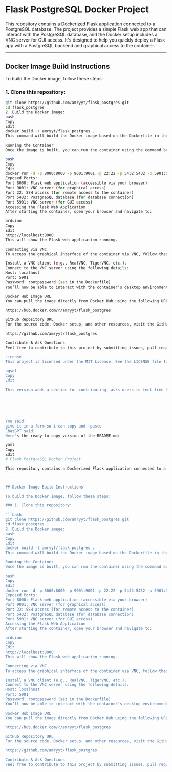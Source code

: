# Flask PostgreSQL Docker Project

This repository contains a Dockerized Flask application connected to a PostgreSQL database. The project provides a simple Flask web app that can interact with the PostgreSQL database, and the Docker setup includes a VNC server for GUI access. It's designed to help you quickly deploy a Flask app with a PostgreSQL backend and graphical access to the container.

---

## Docker Image Build Instructions

To build the Docker image, follow these steps:

### 1. Clone this repository:

```bash
git clone https://github.com/amryyt/flask_postgres.git
cd flask_postgres
2. Build the Docker image:
bash
Copy
Edit
docker build -t amryyt/flask_postgres .
This command will build the Docker image based on the Dockerfile in the repository.

Running the Container
Once the image is built, you can run the container using the command below. This will expose the required ports for your application and services.

bash
Copy
Edit
docker run -d -p 8000:8000 -p 9001:9001 -p 22:22 -p 5432:5432 -p 5901:5901 --name flask_container amryyt/flask_postgres
Exposed Ports:
Port 8000: Flask web application (accessible via your browser)
Port 9001: VNC server (for graphical access)
Port 22: SSH access (for remote access to the container)
Port 5432: PostgreSQL database (for database connection)
Port 5901: VNC server (for GUI access)
Accessing the Flask Web Application
After starting the container, open your browser and navigate to:

arduino
Copy
Edit
http://localhost:8000
This will show the Flask web application running.

Connecting via VNC
To access the graphical interface of the container via VNC, follow these steps:

Install a VNC client (e.g., RealVNC, TigerVNC, etc.).
Connect to the VNC server using the following details:
Host: localhost
Port: 5901
Password: rootpassword (set in the Dockerfile)
You’ll now be able to interact with the container’s desktop environment.

Docker Hub Image URL
You can pull the image directly from Docker Hub using the following URL:

https://hub.docker.com/r/amryyt/flask_postgres

GitHub Repository URL
For the source code, Docker setup, and other resources, visit the GitHub repository:

https://github.com/amryyt/flask_postgres

Contribute & Ask Questions
Feel free to contribute to this project by submitting issues, pull requests, or suggestions. If you have any questions or encounter any problems, don't hesitate to open an issue in the GitHub repository.

License
This project is licensed under the MIT License. See the LICENSE file for more details.

pgsql
Copy
Edit

This version adds a section for contributing, asks users to feel free to open issues or submit pull requests, and improves the readability of your instructions. You can now copy and paste this updated version directly into your `README.md` file.






You said:
give it in a form so i can copy and  paste
ChatGPT said:
Here's the ready-to-copy version of the README.md:

yaml
Copy
Edit
# Flask PostgreSQL Docker Project

This repository contains a Dockerized Flask application connected to a PostgreSQL database. The project provides a simple Flask web app that can interact with the PostgreSQL database, and the Docker setup includes a VNC server for GUI access. It's designed to help you quickly deploy a Flask app with a PostgreSQL backend and graphical access to the container.

---

## Docker Image Build Instructions

To build the Docker image, follow these steps:

### 1. Clone this repository:

```bash
git clone https://github.com/amryyt/flask_postgres.git
cd flask_postgres
2. Build the Docker image:
bash
Copy
Edit
docker build -t amryyt/flask_postgres .
This command will build the Docker image based on the Dockerfile in the repository.

Running the Container
Once the image is built, you can run the container using the command below. This will expose the required ports for your application and services.

bash
Copy
Edit
docker run -d -p 8000:8000 -p 9001:9001 -p 22:22 -p 5432:5432 -p 5901:5901 --name flask_container amryyt/flask_postgres
Exposed Ports:
Port 8000: Flask web application (accessible via your browser)
Port 9001: VNC server (for graphical access)
Port 22: SSH access (for remote access to the container)
Port 5432: PostgreSQL database (for database connection)
Port 5901: VNC server (for GUI access)
Accessing the Flask Web Application
After starting the container, open your browser and navigate to:

arduino
Copy
Edit
http://localhost:8000
This will show the Flask web application running.

Connecting via VNC
To access the graphical interface of the container via VNC, follow these steps:

Install a VNC client (e.g., RealVNC, TigerVNC, etc.).
Connect to the VNC server using the following details:
Host: localhost
Port: 5901
Password: rootpassword (set in the Dockerfile)
You’ll now be able to interact with the container’s desktop environment.

Docker Hub Image URL
You can pull the image directly from Docker Hub using the following URL:

https://hub.docker.com/r/amryyt/flask_postgres

GitHub Repository URL
For the source code, Docker setup, and other resources, visit the GitHub repository:

https://github.com/amryyt/flask_postgres

Contribute & Ask Questions
Feel free to contribute to this project by submitting issues, pull requests, or suggestions. If you have any questions or encounter any problems, don't hesitate to open an issue in the GitHub repository.

